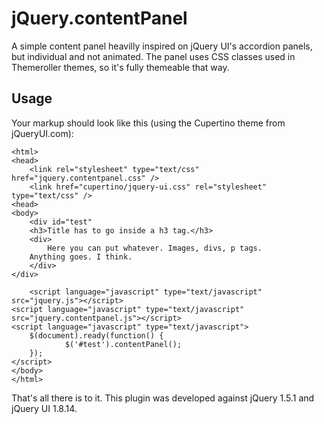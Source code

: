 jQuery.contentPanel
========

A simple content panel heavilly inspired on
jQuery UI's accordion panels, but individual
and not animated. The panel uses CSS classes
used in Themeroller themes, so it's fully
themeable that way. 


Usage
-----
Your markup should look like this (using the Cupertino theme from jQueryUI.com):

    <html>
    <head>
        <link rel="stylesheet" type="text/css" href="jquery.contentpanel.css" />
        <link href="cupertino/jquery-ui.css" rel="stylesheet" type="text/css" />
    <head>
    <body>
        <div id="test"
	    <h3>Title has to go inside a h3 tag.</h3>
	    <div>
	        Here you can put whatever. Images, divs, p tags.
		Anything goes. I think.
	    </div>
	</div>

        <script language="javascript" type="text/javascript" src="jquery.js"></script>
	<script language="javascript" type="text/javascript" src="jquery.contentpanel.js"></script>    
	<script language="javascript" type="text/javascript"> 
	    $(document).ready(function() {
                $('#test').contentPanel();
	    });
	</script>
    </body>
    </html>

That's all there is to it. This plugin was developed 
against jQuery 1.5.1 and jQuery UI 1.8.14.
